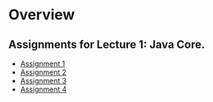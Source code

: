 # Overview

## Assignments for Lecture 1: Java Core.

- [Assignment 1](assignment/lecture1//Assignment1.md)
- [Assignment 2](assignment/lecture1//Assignment2.md)
- [Assignment 3](assignment/lecture1//Assignment3.java)
- [Assignment 4](assignment/lecture1//Assignment4.java)